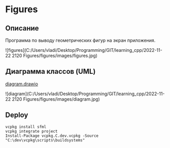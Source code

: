 # Figures

## Описание

Программа по выводу геометрических фигур на экран приложения.

![figures](C:/Users/vladi/Desktop/Programming/GIT/learning_cpp/2022-11-22 2120 Figures/figures/images/figures.jpg)



## Диаграмма классов (UML)

[diagram.drawio](diagram.drawio) 

![diagram](C:/Users/vladi/Desktop/Programming/GIT/learning_cpp/2022-11-22 2120 Figures/figures/images/diagram.jpg)



## Deploy

```
vcpkg install sfml
vcpkg integrate project
Install-Package vcpkg.C.dev.vcpkg -Source "C:\dev\vcpkg\scripts\buildsystems"
```
